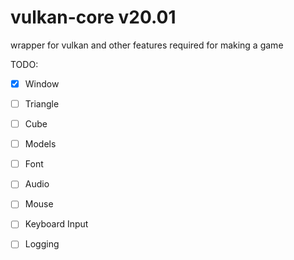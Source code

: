 # vulkan-core v20.01
wrapper for vulkan and other features required for making a game

TODO:
- [X] Window
- [ ] Triangle
- [ ] Cube
- [ ] Models
- [ ] Font
- [ ] Audio
- [ ] Mouse
- [ ] Keyboard Input
- [ ] Logging

